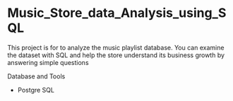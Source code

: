 # Music_Store_data_Analysis_using_SQL
This project is for to analyze the music playlist database. You can examine the dataset with SQL and help the store understand its business growth by answering simple questions

Database and Tools
* Postgre SQL
